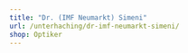 ```yaml
---
title: "Dr. (IMF Neumarkt) Simeni"
url: /unterhaching/dr-imf-neumarkt-simeni/
shop: Optiker
---
```

